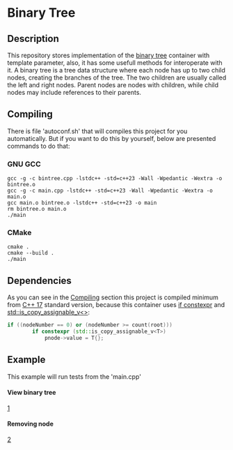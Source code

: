 # Binary Tree

## Description

This repository stores implementation of the [binary tree](https://en.wikipedia.org/wiki/Binary_tree) container with template parameter, also, it has some usefull methods for interoperate with it. A binary tree is a tree data structure where each node has up to two child nodes, creating the branches of the tree. The two children are usually called the left and right nodes. Parent nodes are nodes with children, while child nodes may include references to their parents.

## Compiling

There is file 'autoconf.sh' that will compiles this project for you automatically. But if you want to do this by yourself, below are presented commands to do that:

### GNU GCC

```console
gcc -g -c bintree.cpp -lstdc++ -std=c++23 -Wall -Wpedantic -Wextra -o bintree.o
gcc -g -c main.cpp -lstdc++ -std=c++23 -Wall -Wpedantic -Wextra -o main.o
gcc main.o bintree.o -lstdc++ -std=c++23 -o main
rm bintree.o main.o
./main
```

### CMake

```console
cmake .
cmake --build .
./main
```

## Dependencies

As you can see in the [Compiling]() section this project is compiled minimum from [C++ 17](https://en.cppreference.com/w/cpp/17) standard version, because this container uses [if constexpr](https://en.cppreference.com/w/cpp/language/if) and [std::is_copy_assignable_v<>](https://en.cppreference.com/w/cpp/types/is_copy_assignable):

```cpp
if ((nodeNumber == 0) or (nodeNumber >= count(root)))
        if constexpr (std::is_copy_assignable_v<T>)
            pnode->value = T{};
```

## Example

This example will run tests from the 'main.cpp'

#### View binary tree

[1](img/1.png)

#### Removing node

[2](img/2.png)
